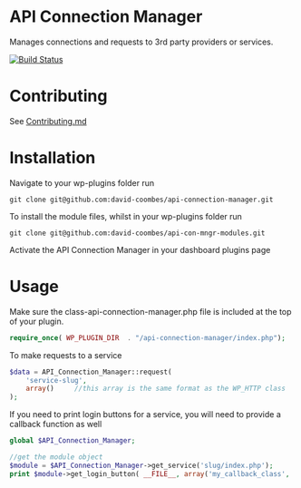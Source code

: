 API Connection Manager
======================

Manages connections and requests to 3rd party providers or services.

[![Build Status](http://david-coombes.com:8080/jenkins/job/API%20Connection%20Manager/badge/icon)](http://david-coombes.com:8080/jenkins/job/API%20Connection%20Manager/)

Contributing
============
See [Contributing.md](https://github.com/daithi-coombes/api-connection-manager/blob/master/Contributing.md)

Installation
============

Navigate to your wp-plugins folder
run
```
git clone git@github.com:david-coombes/api-connection-manager.git
```

To install the module files, whilst in your wp-plugins folder
run
```
git clone git@github.com:david-coombes/api-con-mngr-modules.git
```

Activate the API Connection Manager in your dashboard plugins page

Usage
=====
Make sure the class-api-connection-manager.php file is included at the top of your plugin.
```php
require_once( WP_PLUGIN_DIR  . "/api-connection-manager/index.php");
```

To make requests to a service
```php
$data = API_Connection_Manager::request(
	'service-slug',
	array()		//this array is the same format as the WP_HTTP class
);
```

If you need to print login buttons for a service, you will need to provide a callback function as well
```php
global $API_Connection_Manager;

//get the module object
$module = $API_Connection_Manager->get_service('slug/index.php');
print $module->get_login_button( __FILE__, array('my_callback_class', 'parse_dto') );
```
